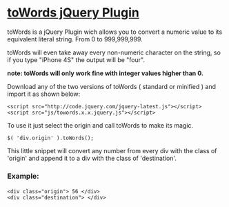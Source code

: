 # [toWords jQuery Plugin](http://www.ricardoaandres.com/code/towords)

toWords is a jQuery Plugin wich allows you to convert a numeric value to its equivalent literal string. From 0 to 999,999,999.

toWords will even take away every non-numeric character on the string, so if you type "iPhone 4S" the output will be "four".

**note: toWords will only work fine with integer values higher than 0.**

Download any of the two versions of toWords ( standard or minified ) and import it as shown below:

	<script src="http://code.jquery.com/jquery-latest.js"></script> 
	<script src="js/towords.x.x.jquery.js"></script>

To use it just select the origin and call toWords to make its magic.

	$( 'div.origin' ).toWords();

This little snippet will convert any number from every div with the class of 'origin' and append it to a div with the class of 'destination'.

### Example:

#### <html>

	<div class="origin"> 56 </div>
	<div class="destination"> </div>

#### <script>

	$( 'div.origin' ).toWords();

This will output:

	fifty-six

## Flexibility

We can also give to toWords an object to extend its capabilities

	$( 'div.origin' ).toWords({
		'destination': $( 'div.new-destination' ),
		'reverse': true
	});
      
destination will change the output target, meanwhile if reverse is true it will read the number from right to left.

### Example: 12

	twenty-one





## Changelog

**1.1

> Option of callback function added.
> Code improvements